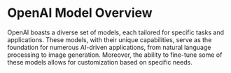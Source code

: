 # OpenAI Model Overview

OpenAI boasts a diverse set of models, each tailored for specific tasks and applications. These models, with their unique capabilities, serve as the foundation for numerous AI-driven applications, from natural language processing to image generation. Moreover, the ability to fine-tune some of these models allows for customization based on specific needs.